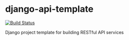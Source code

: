 # django-api-template 
[![Build Status](https://travis-ci.org/harnash/django_api_template.svg?branch=master)](https://travis-ci.org/harnash/django_api_template)

Django project template for building RESTful API services
